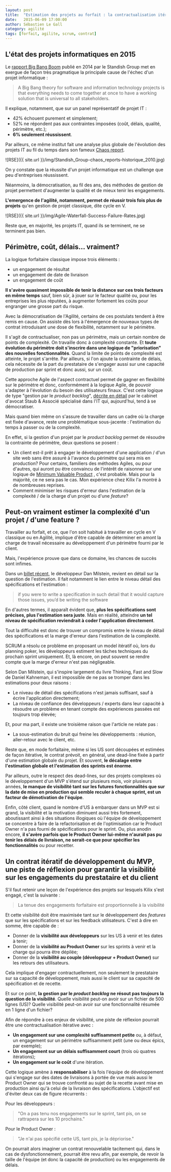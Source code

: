 ```yaml
---
layout: post
title:  "Estimation des projets au forfait : la contractualisation itérative, une piste de reflexion"
date:   2015-06-09 17:00:00
author: Sébastien Le Gall
category: agilité
tags: [forfait, agilite, scrum, contrat]
---
```



## L'état des projets informatiques en 2015

Le [rapport Big Bang Boom](http://www.standishgroup.com/sample_research_files/BigBangBoom.pdf) publié en 2014 par le Standish Group met en exergue de façon très pragmatique la principale cause de l'échec d'un projet informatique :

> A Big Bang theory for software and information technology projects is that everything needs to come together at once to have a working solution that is universal to all stakeholders.

Il explique, notamment, que sur un panel représentatif de projet IT :

- 42% échouent purement et simplement;
- 52% ne répondent pas aux contraintes imposées (coût, délais, qualité, périmètre, etc.);
- <b>6% seulement réussissent</b>.

Par ailleurs, ce même institut fait une analyse plus globale de l'évolution des projets IT au fil du temps dans son fameux [Chaos report](http://www.projectsmart.co.uk/docs/chaos-report.pdf).

![RSE]({{ site.url }}/img/Standish_Group-chaos_reports-historique_2010.jpg)

On y constate que la réussite d'un projet informatique est un challenge que peu d'entreprises réussissent.

<!--more-->

Néanmoins, la démocratisation, au fil des ans, des méthodes de gestion de projet permettent d'augmenter la qualité et de mieux tenir les engagements.

<b>L'emergence de l'agilité, notamment, permet de réussir trois fois plus de projets</b> qu'en gestion de projet classique, dite cycle en V.

![RSE]({{ site.url }}/img/Agile-Waterfall-Success-Failure-Rates.jpg)

Reste que, en majorité, les projets IT, quand ils se terminent, ne se terminent pas bien.

## Périmètre, coût, délais... vraiment?

La logique forfaitaire classique impose trois éléments :

- un engagement de résultat
- un engagement de date de livraison
- un engagement de coût

<b>Il s'avère quasiment impossible de tenir la distance sur ces trois facteurs en même temps</b> sauf, bien sûr, à jouer sur le facteur qualité ou, pour les entreprises les plus réputées, à augmenter fortement les coûts pour engranger une grosse part du risque.

Avec la démocratisation de l'Agilité, certains de ces postulats tendent à être remis en cause. On assiste dès lors à l'émergence de nouveaux types de contrat introduisant une dose de flexibilité, notamment sur le périmètre.

Il s'agit de contractualiser, non pas un périmètre, mais un certain nombre de points de complexité. On travaille donc à complexité constante. Et <b>toute évolution du périmètre doit s'inscrire dans une logique de "priorisation" des nouvelles fonctionnalités</b>. Quand la limite de points de complexité est atteinte, le projet s'arrête. Par ailleurs, si l'on ajoute la contrainte de délais, cela nécessite de la part du prestataire de s'engager aussi sur une capacité de production par sprint et donc aussi, sur un coût. 

Cette approche Agile de l'aspect contractuel permet de gagner en flexibilité sur le périmètre et donc, conformément à la logique Agile, de pouvoir s'adapter à l'évolution du besoin des utilisateurs finaux. C'est cette logique de type "gestion par le <i>product backlog</i>", [décrite en détail](http://www.staub-associes.com/wp-content/uploads/2014/04/methode_agile.pdf) par le cabinet d'avocat Staub & Associé spécialisé dans l'IT qui, aujourd'hui, tend à se démocratiser.

Mais quand bien même on s'assure de travailler dans un cadre où la charge est fixée d'avance, reste une problématique sous-jacente : l'estimation du temps à passer ou de la complexité.

En effet, si la gestion d'un projet par le <i>product backlog</i> permet de résoudre la contrainte de périmètre, deux questions se posent :

- Un client est-il prêt à engager le développement d'une application / d'un site web sans être assuré à l'avance du périmètre qui sera mis en production? Pour certains, familiers des méthodes Agiles, ou pour d'autres, qui auront pu être convaincu de l'intérêt de raisonner sur une logique de [Minimum Valuable Product](http://en.wikipedia.org/wiki/Minimum_viable_product) , c'est probable. Mais pour la majorité, ce ne sera pas le cas. Mon expérience chez Kilix l'a montré à de nombreuses reprises.
- Comment minimiser les risques d'erreur dans l'estimation de la complexité / de la charge d'un projet ou d'une <i>feature</i>?

## Peut-on vraiment estimer la complexité d'un projet / d'une feature ?

Travailler au forfait, et ce, que l'on soit habitué à travailler en cycle en V classique ou en Agilité, implique d'être capable de déterminer en amont la charge de travail nécessaire au développement d'un périmètre fourni par le client.

Mais, l'expérience prouve que dans ce domaine, les chances de succès sont infimes.

Dans un [billet récent](http://blog.hut8labs.com/coding-fast-and-slow.html?reddit), le développeur Dan Milstein, revient en détail sur la question de l'estimation. Il fait notamment le lien entre le niveau détail des spécifications et l'estimation :

> if you were to write a specification in such detail that it would capture those issues, you’d be writing the software

En d'autres termes, il apparaît évident que, <b>plus les spécifications sont précises, plus l'estimation sera juste</b>. Mais en réalité, atteindre <b>un tel niveau de spécification reviendrait à coder l'application directement</b>.

Tout la difficulté est donc de trouver un compromis entre le niveau de détail des spécifications et la marge d'erreur dans l'estimation de la complexité.

SCRUM a résolu ce problème en proposant un model itératif où, lors du planning poker, les développeurs estiment les tâches techniques du prochain sprint uniquement. Et, là encore, on peut souvent se rendre compte que la marge d'erreur n'est pas négligeable.

Selon Dan Milstein, qui s'inspire largement du livre Thinking, Fast and Slow de Daniel Kahneman, il est impossible de ne pas se tromper dans les estimations pour deux raisons :

- Le niveau de détail des spécifications n'est jamais suffisant, sauf à écrire l'application directement;
- La niveau de confiance des développeurs / experts dans leur capacité à résoudre un problème en tenant compte des expériences passées est toujours trop élevée;

Et, pour ma part, il existe une troisième raison que l'article ne relate pas :

- La sous-estimation du bruit qui freine les développements : réunion, aller-retour avec le client, etc.

Reste que, en mode forfaitaire, même si les US sont découpées et estimées de façon itérative, le contrat prévoit, en général, une dead-line fixée à partir d'une estimation globale du projet. Et souvent, <b>le décalage entre l'estimation globale et l'estimation des sprints est énorme</b>.

Par ailleurs, outre le respect des dead-lines, sur des projets complexes où le développement d'un MVP s'étend sur plusieurs mois, voir plusieurs années, <b>le manque de visibilité tant sur les futures fonctionnalités que sur la date de mise en production qui semble reculer à chaque sprint, est un facteur de démotivation de l'équipe</b>.

Enfin, côté client, quand le nombre d'US à embarquer dans un MVP est si grand, la visibilité et la motivation diminuent aussi très fortement, aboutissant ainsi à des situations illogiques où l'équipe de développement se concentre à faire de la refactorisation et de l'optimisation car le Product Owner n'a pas fourni de spécifications pour le sprint. Ou, plus anodin encore, <b>il s'avère parfois que le Product Owner lui-même n'aurait pas pu tenir les délais de livraison, ne serait-ce que pour spécifier les fonctionnalités</b> ou pour recetter.

## Un contrat itératif de développement du MVP, une piste de réflexion pour garantir la visibilité sur les engagements du prestataire et du client

S'il faut retenir une leçon de l'expérience des projets sur lesquels Kilix s'est engagé, c'est la suivante :

> La tenue des engagements forfaitaire est proportionnelle à la visibilité

Et cette visibilité doit être maximisée tant sur le développement des <i>features</i> que sur les spécifications et sur les feedback utilisateurs. C'est à dire en somme, être capable de :

- Donner de la <b>visibilité aux développeurs</b> sur les US à venir et les dates à tenir;
- Donner de la <b>visibilité au Product Owner</b> sur les sprints à venir et la charge qui pourra être dépilée;
- Donner de la <b>visibilité au couple (développeur + Product Owner)</b> sur les retours des utilisateurs.

Cela implique d'engager contractuellement, non seulement le prestataire sur sa capacité de développement, mais aussi le client sur sa capacité de spécification et de recette.

Et sur ce point, <b>la gestion par le <i>product backlog</i> ne résout pas toujours la question de la visibilité</b>. Quelle visibilité peut-on avoir sur un fichier de 500 lignes (US)? Quelle visibilité peut-on avoir sur une fonctionnalité résumée en 1 ligne d'un fichier?

Afin de répondre à ces enjeux de visibilité, une piste de réflexion pourrait être une contractualisation itérative avec :

- <b>Un engagement sur une complexité suffisamment petite</b> ou, à défaut, un engagement sur un périmètre suffisamment petit (une ou deux épics, par exemple);
- <b>Un engagement sur un délais suffisamment court</b> (trois où quatres itérations);
- <b>Un engagement sur le coût</b> d'une itération.

Cette logique amène à <b>responsabiliser</b> à la fois l'équipe de développement qui s'engage sur des dates de livraisons à portée de vue mais aussi le Product Owner qui se trouve confronté au sujet de la recette avant mise en production ainsi qu'à celui de la livraison des spécifications. L'objectif est d'éviter deux cas de figure récurrents :

Pour les développeurs :

> "On a pas tenu nos engagements sur le sprint, tant pis, on se rattrapera sur les 10 prochains."

Pour le Product Owner :

> "Je n'ai pas spécifié cette US, tant pis, je la dépriorise."

On pourrait alors imaginer un contrat renouvelable tacitement qui, dans le cas de dysfonctionnement, pourrait être revu afin, par exemple, de revoir la taille de l'équipe (et donc la capacité de production) ou les engagements de délais.
